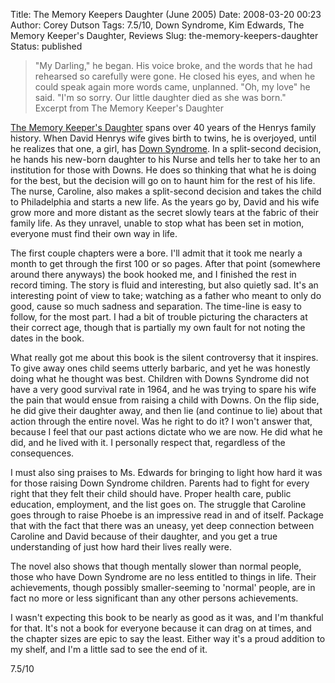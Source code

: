 Title: The Memory Keepers Daughter (June 2005)
Date: 2008-03-20 00:23
Author: Corey Dutson
Tags: 7.5/10, Down Syndrome, Kim Edwards, The Memory Keeper's Daughter, Reviews
Slug: the-memory-keepers-daughter
Status: published

> "My Darling," he began. His voice broke, and the words that he had
> rehearsed so carefully were gone. He closed his eyes, and when he
> could speak again more words came, unplanned. "Oh, my love" he said.
> "I'm so sorry. Our little daughter died as she was born."  
>  Excerpt from The Memory Keeper's Daughter

[The Memory Keeper's
Daughter](http://www.memorykeepersdaughter.com/purchase_the_book.html "Purchase The Memory Keeper's Daughter")
spans over 40 years of the Henrys family history. When David Henrys wife
gives birth to twins, he is overjoyed, until he realizes that one, a
girl, has [Down
Syndrome](http://en.wikipedia.org/wiki/Down_syndrome "Wikipedia: Down Syndrome").
In a split-second decision, he hands his new-born daughter to his Nurse
and tells her to take her to an institution for those with Downs. He
does so thinking that what he is doing for the best, but the decision
will go on to haunt him for the rest of his life. The nurse, Caroline,
also makes a split-second decision and takes the child to Philadelphia
and starts a new life. As the years go by, David and his wife grow more
and more distant as the secret slowly tears at the fabric of their
family life. As they unravel, unable to stop what has been set in
motion, everyone must find their own way in life.

The first couple chapters were a bore. I'll admit that it took me nearly
a month to get through the first 100 or so pages. After that point
(somewhere around there anyways) the book hooked me, and I finished the
rest in record timing. The story is fluid and interesting, but also
quietly sad. It's an interesting point of view to take; watching as a
father who meant to only do good, cause so much sadness and separation.
The time-line is easy to follow, for the most part. I had a bit of
trouble picturing the characters at their correct age, though that is
partially my own fault for not noting the dates in the book.  
  
What really got me about this book is the silent controversy that it
inspires. To give away ones child seems utterly barbaric, and yet he was
honestly doing what he thought was best. Children with Downs Syndrome
did not have a very good survival rate in 1964, and he was trying to
spare his wife the pain that would ensue from raising a child with
Downs. On the flip side, he did give their daughter away, and then lie
(and continue to lie) about that action through the entire novel. Was he
right to do it? I won't answer that, because I feel that our past
actions dictate who we are now. He did what he did, and he lived with
it. I personally respect that, regardless of the consequences.

I must also sing praises to Ms. Edwards for bringing to light how hard
it was for those raising Down Syndrome children. Parents had to fight
for every right that they felt their child should have. Proper health
care, public education, employment, and the list goes on. The struggle
that Caroline goes through to raise Phoebe is an impressive read in and
of itself. Package that with the fact that there was an uneasy, yet deep
connection between Caroline and David because of their daughter, and you
get a true understanding of just how hard their lives really were.

The novel also shows that though mentally slower than normal people,
those who have Down Syndrome are no less entitled to things in life.
Their achievements, though possibly smaller-seeming to 'normal' people,
are in fact no more or less significant than any other persons
achievements.

I wasn't expecting this book to be nearly as good as it was, and I'm
thankful for that. It's not a book for everyone because it can drag on
at times, and the chapter sizes are epic to say the least. Either way
it's a proud addition to my shelf, and I'm a little sad to see the end
of it.

7.5/10
